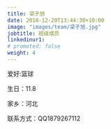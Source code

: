 ```yaml
---
title: 梁子旭
date: 2018-12-20T13:44:30+10:00
image: "images/team/梁子旭.jpg"
jobtitle: 班级成员
linkedinur1:
# promoted: false
weight: 4
---
```


爱好:篮球

生日：11.8

家乡：河北

联系方式：QQ1879267112
